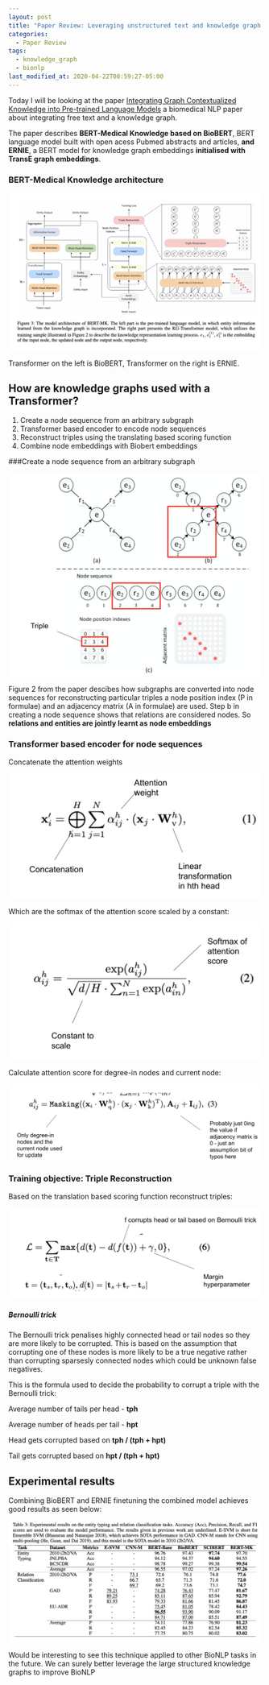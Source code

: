 ```yaml
---
layout: post
title: "Paper Review: Leveraging unstructured text and knowledge graph embeddings for BioNLP"
categories:
  - Paper Review
tags:
  - knowledge_graph
  - bionlp
last_modified_at: 2020-04-22T08:59:27-05:00
---
```




Today I will be looking at the paper [Integrating Graph Contextualized Knowledge into Pre-trained Language Models](https://arxiv.org/abs/1912.00147) a biomedical NLP paper about integrating free text and a knowledge graph.

The paper describes **BERT-Medical Knowledge based on BioBERT**, BERT language model built with open acess Pubmed abstracts and articles, **and ERNIE**, a BERT model for knowledge graph embeddings **initialised with TransE graph embeddings**.



### BERT-Medical Knowledge architecture

![Figure 3 from the paper](/assets/bert_mk_model_overview.png)

Transformer on the left is BioBERT, Transformer on the right is ERNIE.

## How are knowledge graphs used with a Transformer?



1. Create a node sequence from an arbitrary subgraph
2. Transformer based encoder to encode node sequences
3. Reconstruct triples using the translating based scoring function 
4. Combine node embeddings with Biobert embeddings



###Create a node sequence from an arbitrary subgraph

![Figure 2 from the paper describing how subgraphs are represented as node sequences](/assets/subgraph_to_node_sequence.png)

Figure 2 from the paper descibes how subgraphs are converted into node sequences for reconstructing particular triples a node position index (P in formulae) and an adjacency matrix (A in formulae) are used. Step b in creating a node sequence shows that relations are considered nodes. So **relations and entities are jointly learnt as node embeddings**



### Transformer based encoder for node sequences



Concatenate the attention weights

![Formula 1 from the paper](/assets/kg_embeddings_transformer_fomula1.png)

Which are the softmax of the attention score scaled by a constant:

![Formula 2 from the paper](/assets/kg_embeddings_transformer_fomula2.png)

Calculate attention score for degree-in nodes and current node:

![Formula 3 from the paper](/assets/kg_embeddings_transformer_fomula3.png)

### Training objective: Triple Reconstruction

Based on the translation based scoring function reconstruct triples:

![Formula 6 from the paper](/assets/triple_restoration.png)

##### Bernoulli trick

The Bernoulli trick penalises highly connected head or tail nodes so they are more likely to be corrupted. This is based on the assumption that corrupting one of these nodes is more likely to be a true negative rather than corrupting sparsesly connected nodes which could be unknown false negatives.



This is the formula used to decide the probability to corrupt a triple with the Bernoulli trick:

Average number of tails per head - **tph**

Average number of heads per tail - **hpt**

Head gets corrupted based on **tph / (tph + hpt)**

Tail gets corrupted based on **hpt / (tph + hpt)**



## Experimental results

Combining BioBERT and ERNIE finetuning the combined model achieves good results as seen below:

![Table 3 from the paper describing perfromance](/assets/rel_extraction_and_entity_typing.png)

Would be interesting to see this technique applied to other BioNLP tasks in the future. We can surely better leverage the large structured knowledge graphs to improve BioNLP

## 
